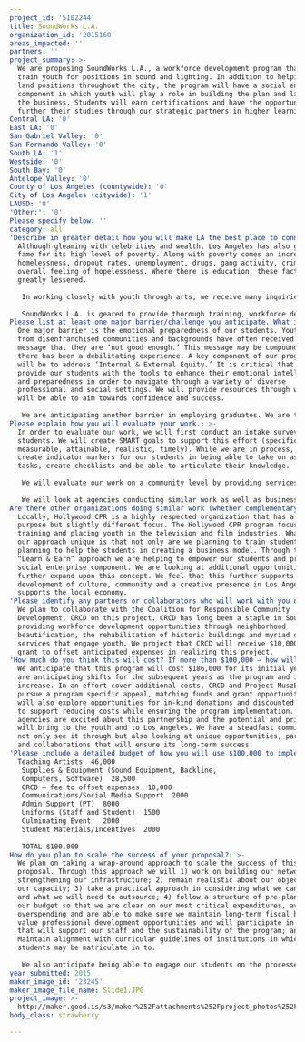 ```yaml
---
project_id: '5102244'
title: SoundWorks L.A.
organization_id: '2015160'
areas_impacted: ''
partners: ''
project_summary: >-
  We are proposing SoundWorks L.A., a workforce development program that will
  train youth for positions in sound and lighting. In addition to helping youth
  land positions throughout the city, the program will have a social enterprise
  component in which youth will play a role in building the plan and launching
  the business. Students will earn certifications and have the opportunity to
  further their studies through our strategic partners in higher learning.
Central LA: '0'
East LA: '0'
San Gabriel Valley: '0'
San Fernando Valley: '0'
South LA: '1'
Westside: '0'
South Bay: '0'
Antelope Valley: '0'
County of Los Angeles (countywide): '0'
City of Los Angeles (citywide): '1'
LAUSD: '0'
'Other:': '0'
Please specify below: ''
category: all
'Describe in greater detail how you will make LA the best place to connect:': >-
  Although gleaming with celebrities and wealth, Los Angeles has also gained
  fame for its high level of poverty. Along with poverty comes an increase in
  homelessness, dropout rates, unemployment, drugs, gang activity, crime and
  overall feeling of hopelessness. Where there is education, these factors are
  greatly lessened.
   
   In working closely with youth through arts, we receive many inquiries about careers in sound and lighting for events. This is where the SoundWorks L.A. will step in. 
   
   SoundWorks L.A. is geared to provide thorough training, workforce development and job placement for young people who traditionally have not had access to opportunity. Our goal is to provide pathways to jobs, increase the graduation rate among youth and encourage higher learning. In doing so, we will play a role in: 1) minimizing unemployment among young people; 2) encouraging youth to stay in high school and pursue higher education; 3) providing mentors and guidance to support student success; and 4) create a social enterprise model in an effort to bolster the local economy and access to viable and sustainable jobs and careers. Students will work on the latest equipment, gain a full overview of the industry, participate in workshops with industry professionals and build their personal career plan, taking ownership in their future. Upon completion of their coursework, students will receive a certificate. In aligning with the curricular objectives of college level institutions, our students will be ready to pursue higher learning and an increased variety of professional options. Along the way, students will participate in hands-on experiential learning. We will additionally create strategic partnerships, scholarships and academic counseling services to provide further guidance to our students. Our objective through this project is to encourage equity, instill pride and improve quality for life for all Angelenos.
Please list at least one major barrier/challenge you anticipate. What is your strategy for overcoming these obstacles?: >-
  One major barrier is the emotional preparedness of our students. Youth coming
  from disenfranchised communities and backgrounds have often received the
  message that they are ‘not good enough.’ This message may be compounded if
  there has been a debilitating experience. A key component of our programming
  will be to address ‘Internal & External Equity.’ It is critical that we
  provide our students with the tools to enhance their emotional intelligence
  and preparedness in order to navigate through a variety of diverse
  professional and social settings. We will provide resources through which they
  will be able to aim towards confidence and success.
   
   We are anticipating another barrier in employing graduates. We are tackling this obstacle by creating relationships with venues, industry and union leaders. We have initiated conversations with stakeholders to create a policy that will support the employment of youth, especially in communities demonstrating the most need.
Please explain how you will evaluate your work.: >-
  In order to evaluate our work, we will first conduct an intake survey of our
  students. We will create SMART goals to support this effort (specific,
  measurable, attainable, realistic, timely). While we are in process, we will
  create indicator markers for our students in being able to take on assigned
  tasks, create checklists and be able to articulate their knowledge. 
   
   We will evaluate our work on a community level by providing services for local festivals and events and conducting debriefs to identify what worked, what didn’t work and any room for improvement. We will also engage community leaders, stakeholders and clients to help us identify our success and any gaps. 
   
   We will look at agencies conducting similar work as well as businesses that offer similar services. We will also look for methods in which we could increase efficiency both in our programming and business model. We will conduct many of these evaluations every 6-12 months.
Are there other organizations doing similar work (whether complementary or competitive)? What is unique about your proposed approach?: >-
  Locally, Hollywood CPR is a highly respected organization that has a similar
  purpose but slightly different focus. The Hollywood CPR program focuses on
  training and placing youth in the television and film industries. What makes
  our approach unique is that not only are we planning to train students, we are
  planning to help the students in creating a business model. Through this
  “Learn & Earn” approach we are helping to empower our students and provide a
  social enterprise component. We are looking at additional opportunities to
  further expand upon this concept. We feel that this further supports the
  development of culture, community and a creative presence in Los Angeles and
  supports the local economy.
'Please identify any partners or collaborators who will work with you on this project. How much of the $100,000 grant award will each partner receive?': >-
  We plan to collaborate with the Coalition for Responsible Community
  Development, CRCD on this project. CRCD has long been a staple in South LA
  providing workforce development opportunities through neighborhood
  beautification, the rehabilitation of historic buildings and myriad of other
  services that engage youth. We project that CRCD will receive $10,000 of this
  grant to offset anticipated expenses in realizing this project.
'How much do you think this will cost? If more than $100,000 – how will you cover the additional costs?': >-
  We anticipate that this program will cost $186,000 for its initial year. We
  are anticipating shifts for the subsequent years as the program and its needs
  increase. In an effort cover additional costs, CRCD and Project MuszEd will
  pursue a program specific appeal, matching funds and grant opportunities. We
  will also explore opportunities for in-kind donations and discounted purchases
  to support reducing costs while ensuring the program implementation. Both
  agencies are excited about this partnership and the potential and pride it
  will bring to the youth and to Los Angeles. We have a steadfast commitment to
  not only see it through but also looking at unique opportunities, partnerships
  and collaborations that will ensure its long-term success.
'Please include a detailed budget of how you will use $100,000 to implement this project.': |-
  Teaching Artists  46,000
   Supplies & Equipment (Sound Equipment, Backline, 
   Computers, Software)  28,500
   CRCD – fee to offset expenses  10,000
   Communications/Social Media Support  2000
   Admin Support (PT)  8000
   Uniforms (Staff and Student)  1500
   Culminating Event   2000
   Student Materials/Incentives  2000
   
   TOTAL $100,000
How do you plan to scale the success of your proposal?: >-
  We plan on taking a wrap-around approach to scale the success of this
  proposal. Through this approach we will 1) work on building our network and
  strengthening our infrastructure; 2) remain realistic about our objectives and
  our capacity; 3) take a practical approach in considering what we can provide
  and what we will need to outsource; 4) follow a structure of pre-planning for
  our budget so that we are clear on our most critical expenditures, avoiding
  overspending and are able to make sure we maintain long-term fiscal health; 5)
  value professional development opportunities and will participate in those
  that will support our staff and the sustainability of the program; and 6)
  Maintain alignment with curricular guidelines of institutions in which our
  students may be matriculate in to.
   
   We also anticipate being able to engage our students on the processes of building and running a business, associated ethics and any fiscal training available. With the support of our Board of Directors and through building an Advisory Committee for this project, we will have the expertise and guidance needed to ensure we are exploring every possible angle and making practical and effective decisions in scaling our success.
year_submitted: 2015
maker_image_id: '23245'
maker_image_file_name: Slide1.JPG
project_image: >-
  http://maker.good.is/s3/maker%252Fattachments%252Fproject_photos%252Fimages%252F23245%252Fdisplay%252FSlide1.JPG=c570x385
body_class: strawberry

---
```

